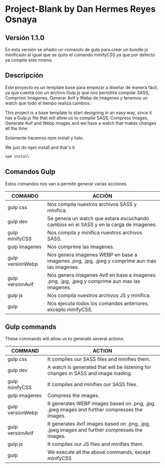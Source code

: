 # Project-Blank by Dan Hermes Reyes Osnaya

## Versión 1.1.0
En esta versión se añadio un comando de gulp para crear un bundle.js minificado al igual que se quito el comando minifyCSS ya que por defecto ya compila este mismo.

## Descripción
Este proyecto es un template base para empezar a diseñar de manera fácil, ya que cuenta con un archivo Gulp.js que nos permitirá compilar SASS, Comprimir Imágenes, Generar Avif y Webp de imágenes y tenemos un watch que todo el tiempo realiza cambios.

This project is a base template to start designing in an easy way, since it has a Gulp.js file that will allow us to compile SASS, Compress Images, Generate Avif and Webp images and we have a watch that makes changes all the time.

Solamente hacemos npm install  y listo.

We just do npm install and that's it.

```sh
npm install
```

## Comandos Gulp

Estos comandos nos van a permitir generar varias acciones.


| COMANDO          | ACCIÓN                                                                                        |
| ---------------- | --------------------------------------------------------------------------------------------- |
| gulp css         | Nos compila nuestros archivos SASS y minifica.                                                |
| gulp dev         | Se genera un watch que estara escuchando cambios en el SASS y en la carga de imagenes.        |
| gulp minifyCSS   | Nos compila y minifica nuestros archivos SASS.|||||----- Ya no Funciona -----|||||            |
| gulp imagenes    | Nos comprime las imagenes.                                                                    |
| gulp versionWebp | Nos genera imagenes WEBP en base a imagenes .png, .jpg, .jpeg y comprime aun mas las imagenes.|
| gulp versionAvif | Nos genera imagenes Avif en base a imagenes .png, .jpg, .jpeg y comprime aun mas las imagenes.|
| gulp js          | Nos compila nuestros archivos JS y minifica.                                                  |
| gulp             | Nos ejecuta todos los comandos anteriores, excepto minifyCSS.                                 |

## Gulp commands

These commands will allow us to generate several actions.

| COMMAND          | ACTION                                                                                        |
| ---------------- | --------------------------------------------------------------------------------------------- |
| gulp css         | It compiles our SASS files and minifies them.                                                 |
| gulp dev         | A watch is generated that will be listening for changes in SASS and image loading.            |
| gulp minifyCSS   | It compiles and minifies our SASS files. |||||----- No longer works -----|||||                |
| gulp imagenes    | Compress the images.                                                                          |
| gulp versionWebp | It generates WEBP images based on .png, .jpg, .jpeg images and further compresses the images. |
| gulp versionAvif | It generates Avif images based on .png, .jpg, .jpeg images and further compresses the images. |
| gulp js          | It compiles our JS files and minifies them.                                                   |
| gulp             | We execute all the above commands, except minifyCSS                                           |
